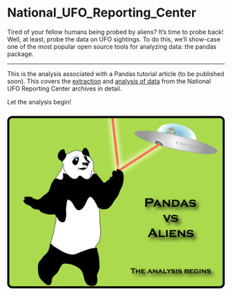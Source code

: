 # National_UFO_Reporting_Center

Tired of your fellow humans being probed by aliens? It’s time to probe back! Well, at least, probe the data on UFO sightings. To do this, we’ll show-case one of the most popular open source tools for analyzing data: the pandas package.

---

This is the analysis associated with a Pandas tutorial article (to be published soon). This covers the [extraction](./nuforc_spider/README.md) and [analysis of data](ufo_analysis.ipynb) from the National UFO Reporting Center archives in detail.


Let the analysis begin!

<img src="./images/panda_ufo.png">

